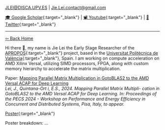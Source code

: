 JLEI@DISCA.UPV.ES | Jie.Lei.contact@gmail.com 
 
 [🎓 Google Scholar](https://scholar.google.com/citations?user=g0nZZiMAAAAJ&hl=en&oi=ao){:target="_blank"} 
| [📽 Youtube](https://www.youtube.com/channel/UCbG3LTzpZPVncPePOpqxW9w){:target="_blank"}    |   [🐧 Twitter](https://twitter.com/That_JieLei){:target="_blank"}

---

[⇦ Back Home](https://jiegh.github.io/about/)


Hi there 👋, my name is Jie Lei the Early Stage Researcher of the [APROPOS](https://www.apropos-itn.eu/){:target="_blank"} project, based in the [Universitat Politècnica de València](https://www.upv.es/){:target="_blank"}, Spain. I am working on compute acceleration on AMD Xilinx Versal, utilizing SIMD processors, FPGA, along with custom memory hierarchy to accelerate the matrix multiplication. 



Paper: 
[Mapping Parallel Matrix Multiplication in GotoBLAS2 to the AMD Versal ACAP for Deep Learning](https://arc.net/l/quote/mbhopaxf)
<br /> *Lei, J., Quintana-Ort ́ı, E.S., 2024. Mapping Parallel Matrix Multipli- cation in GotoBLAS2 to the AMD Versal ACAP for Deep Learning. In: Proceedings of the PECS 2024 - Workshop on Performance and Energy Efficiency in Concurrent and Distributed Systems, Pisa, Italy, to appear.*

[Poster](ACACES24.pdf){:target="_blank"}

Poster breakdown:
...
